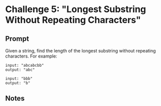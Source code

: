 # Challenge 5: "Longest Substring Without Repeating Characters"
## Prompt
Given a string, find the length of the longest substring without repeating characters.
For example:
```
input: "abcabcbb"
output: "abc"

input: "bbb"
output: "b"
```
## Notes
